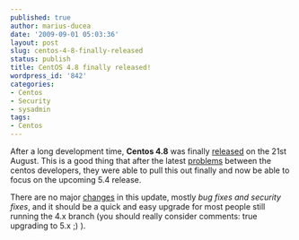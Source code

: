 ```yaml
---
published: true
author: marius-ducea
date: '2009-09-01 05:03:36'
layout: post
slug: centos-4-8-finally-released
status: publish
title: CentOS 4.8 finally released!
wordpress_id: '842'
categories:
- Centos
- Security
- sysadmin
tags:
- Centos
---
```


After a long development time, **Centos 4.8** was finally [released](http://lists.centos.org/pipermail/centos-announce/2009-August/016106.html) on the 21st August. This is a good thing that after the latest [problems](http://www.centos.org/modules/news/article.php?storyid=381) between the centos developers, they were able to pull this out finally and now be able to focus on the upcoming 5.4 release.

There are no major [changes](http://www.centos.org/docs/4/4.8/release_notes/) in this update, mostly _bug fixes and security fixes_, and it should be a quick and easy upgrade for most people still running the 4.x branch (you should really consider comments: true
upgrading to 5.x ;) ).
